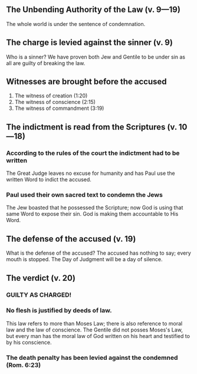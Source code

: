 ## The Unbending Authority of the Law (v. 9—19)

The whole world is under the sentence of condemnation.

## The charge is levied against the sinner (v. 9)

Who is a sinner? We have proven both Jew and Gentile to be under sin as all are guilty of breaking the law.

## Witnesses are brought before the accused

1. The witness of creation (1:20)
2. The witness of conscience (2:15)
3. The witness of commandment (3:19)

## The indictment is read from the Scriptures (v. 10—18)

### According to the rules of the court the indictment had to be written

The Great Judge leaves no excuse for humanity and has Paul use the written Word to indict the accused.

### Paul used their own sacred text to condemn the Jews

The Jew boasted that he possessed the Scripture; now God is using that same Word to expose their sin. God is making them accountable to His Word.

## The defense of the accused (v. 19)

What is the defense of the accused? The accused has nothing to say; every mouth is stopped. The Day of Judgment will be a day of silence.

## The verdict (v. 20)

### GUILTY AS CHARGED!

### No flesh is justified by deeds of law.

This law refers to more than Moses Law; there is also reference to moral law and the law of conscience. The Gentile did not posses Moses's Law, but every man has the moral law of God written on his heart and testified to by his conscience.

### The death penalty has been levied against the condemned (Rom. 6:23)
